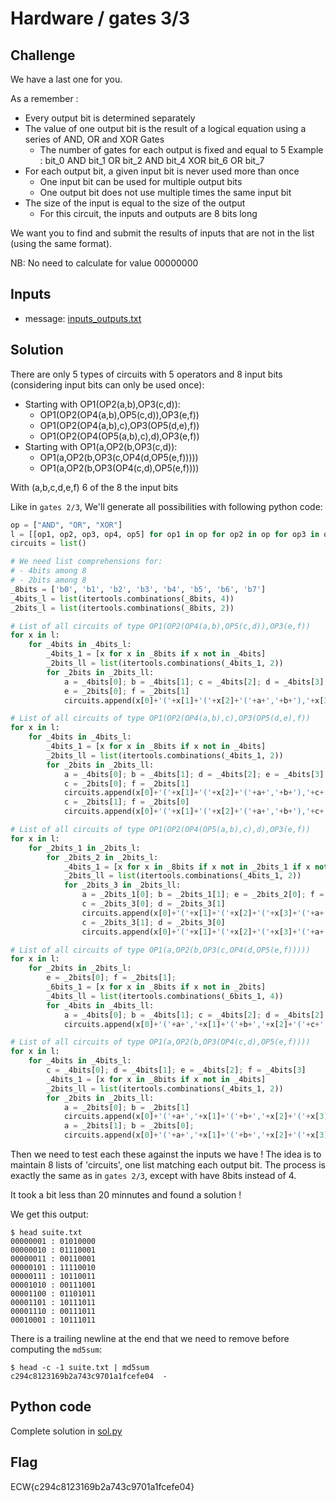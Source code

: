 # Hardware / gates 3/3

## Challenge
We have a last one for you.

As a remember :
- Every output bit is determined separately
- The value of one output bit is the result of a logical equation using a series of AND, OR and XOR Gates
  - The number of gates for each output is fixed and equal to 5 Example : bit_0 AND bit_1 OR bit_2 AND bit_4 XOR bit_6 OR bit_7
- For each output bit, a given input bit is never used more than once
  - One input bit can be used for multiple output bits
  - One output bit does not use multiple times the same input bit
- The size of the input is equal to the size of the output
  - For this circuit, the inputs and outputs are 8 bits long

We want you to find and submit the results of inputs that are not in the list (using the same format).

NB: No need to calculate for value 00000000

## Inputs
- message: [inputs_outputs.txt](./inputs_outputs.txt)

## Solution
There are only 5 types of circuits with 5 operators and 8 input bits (considering input bits can only be used once):
- Starting with OP1(OP2(a,b),OP3(c,d)):
  - OP1(OP2(OP4(a,b),OP5(c,d)),OP3(e,f))
  - OP1(OP2(OP4(a,b),c),OP3(OP5(d,e),f))
  - OP1(OP2(OP4(OP5(a,b),c),d),OP3(e,f))
- Starting with OP1(a,OP2(b,OP3(c,d)):
  - OP1(a,OP2(b,OP3(c,OP4(d,OP5(e,f)))))
  - OP1(a,OP2(b,OP3(OP4(c,d),OP5(e,f))))

With (a,b,c,d,e,f) 6 of the 8 the input bits

Like in `gates 2/3`, We'll generate all possibilities with following python code:
```python
op = ["AND", "OR", "XOR"]
l = [[op1, op2, op3, op4, op5] for op1 in op for op2 in op for op3 in op for op4 in op for op5 in op]
circuits = list()

# We need list comprehensions for:
# - 4bits among 8
# - 2bits among 8
_8bits = ['b0', 'b1', 'b2', 'b3', 'b4', 'b5', 'b6', 'b7']
_4bits_l = list(itertools.combinations(_8bits, 4))
_2bits_l = list(itertools.combinations(_8bits, 2))

# List of all circuits of type OP1(OP2(OP4(a,b),OP5(c,d)),OP3(e,f))
for x in l:
    for _4bits in _4bits_l:
        _4bits_1 = [x for x in _8bits if x not in _4bits]
        _2bits_ll = list(itertools.combinations(_4bits_1, 2))
        for _2bits in _2bits_ll:
            a = _4bits[0]; b = _4bits[1]; c = _4bits[2]; d = _4bits[3]
            e = _2bits[0]; f = _2bits[1]
            circuits.append(x[0]+'('+x[1]+'('+x[2]+'('+a+','+b+'),'+x[3]+'('+c+','+d+')),'+x[4]+'('+e+','+f+'))')

# List of all circuits of type OP1(OP2(OP4(a,b),c),OP3(OP5(d,e),f))
for x in l:
    for _4bits in _4bits_l:
        _4bits_1 = [x for x in _8bits if x not in _4bits]
        _2bits_ll = list(itertools.combinations(_4bits_1, 2))
        for _2bits in _2bits_ll:
            a = _4bits[0]; b = _4bits[1]; d = _4bits[2]; e = _4bits[3]
            c = _2bits[0]; f = _2bits[1]
            circuits.append(x[0]+'('+x[1]+'('+x[2]+'('+a+','+b+'),'+c+'),'+x[3]+'('+x[4]+'('+d+','+e+'),'+f+'))')
            c = _2bits[1]; f = _2bits[0]
            circuits.append(x[0]+'('+x[1]+'('+x[2]+'('+a+','+b+'),'+c+'),'+x[3]+'('+x[4]+'('+d+','+e+'),'+f+'))')

# List of all circuits of type OP1(OP2(OP4(OP5(a,b),c),d),OP3(e,f))
for x in l:
    for _2bits_1 in _2bits_l:
        for _2bits_2 in _2bits_l:
            _4bits_1 = [x for x in _8bits if x not in _2bits_1 if x not in _2bits_2]
            _2bits_ll = list(itertools.combinations(_4bits_1, 2))
            for _2bits_3 in _2bits_ll:
                a = _2bits_1[0]; b = _2bits_1[1]; e = _2bits_2[0]; f = _2bits_2[1]
                c = _2bits_3[0]; d = _2bits_3[1]
                circuits.append(x[0]+'('+x[1]+'('+x[2]+'('+x[3]+'('+a+','+b+'),'+c+'),'+d+'),'+x[4]+'('+e+','+f+'))')
                c = _2bits_3[1]; d = _2bits_3[0]
                circuits.append(x[0]+'('+x[1]+'('+x[2]+'('+x[3]+'('+a+','+b+'),'+c+'),'+d+'),'+x[4]+'('+e+','+f+'))')

# List of all circuits of type OP1(a,OP2(b,OP3(c,OP4(d,OP5(e,f)))))
for x in l:
    for _2bits in _2bits_l:
        e = _2bits[0]; f = _2bits[1];
        _6bits_1 = [x for x in _8bits if x not in _2bits]
        _4bits_ll = list(itertools.combinations(_6bits_1, 4))
        for _4bits in _4bits_ll:
            a = _4bits[0]; b = _4bits[1]; c = _4bits[2]; d = _4bits[2]
            circuits.append(x[0]+'('+a+','+x[1]+'('+b+','+x[2]+'('+c+','+x[3]+'('+d+','+x[4]+'('+e+','+f+')))))')

# List of all circuits of type OP1(a,OP2(b,OP3(OP4(c,d),OP5(e,f))))
for x in l:
    for _4bits in _4bits_l:
        c = _4bits[0]; d = _4bits[1]; e = _4bits[2]; f = _4bits[3]
        _4bits_1 = [x for x in _8bits if x not in _4bits]
        _2bits_ll = list(itertools.combinations(_4bits_1, 2))
        for _2bits in _2bits_ll:
            a = _2bits[0]; b = _2bits[1]
            circuits.append(x[0]+'('+a+','+x[1]+'('+b+','+x[2]+'('+x[3]+'('+c+','+d+'),'+x[4]+'('+e+','+f+'))))')
            a = _2bits[1]; b = _2bits[0];
            circuits.append(x[0]+'('+a+','+x[1]+'('+b+','+x[2]+'('+x[3]+'('+c+','+d+'),'+x[4]+'('+e+','+f+'))))')
```

Then we need to test each these against the inputs we have ! The idea is to maintain 8 lists of 'circuits', one list matching each output bit. The process is exactly the same as in `gates 2/3`, except with have 8bits instead of 4.

It took a bit less than 20 minnutes and found a solution !

We get this output:
```console
$ head suite.txt
00000001 : 01010000
00000010 : 01110001
00000011 : 00110001
00000101 : 11110010
00000111 : 10110011
00001010 : 00111001
00001100 : 01101011
00001101 : 10111011
00001110 : 00111011
00010001 : 10111011
```

There is a trailing newline at the end that we need to remove before computing the `md5sum`:
```console
$ head -c -1 suite.txt | md5sum
c294c8123169b2a743c9701a1fcefe04  -

```

## Python code
Complete solution in [sol.py](sol.py)

## Flag
ECW{c294c8123169b2a743c9701a1fcefe04}
